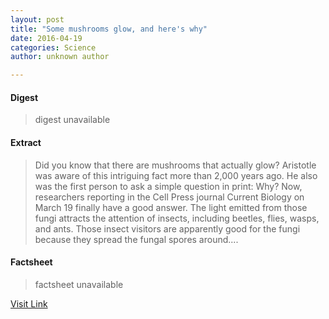 ```yaml
---
layout: post
title: "Some mushrooms glow, and here's why"
date: 2016-04-19
categories: Science
author: unknown author

---
```



#### Digest
>digest unavailable

#### Extract
>Did you know that there are mushrooms that actually glow? Aristotle was aware of this intriguing fact more than 2,000 years ago. He also was the first person to ask a simple question in print: Why? Now, researchers reporting in the Cell Press journal Current Biology on March 19 finally have a good answer. The light emitted from those fungi attracts the attention of insects, including beetles, flies, wasps, and ants. Those insect visitors are apparently good for the fungi because they spread the fungal spores around....

#### Factsheet
>factsheet unavailable

[Visit Link](http://phys.org/news345979210.html)


